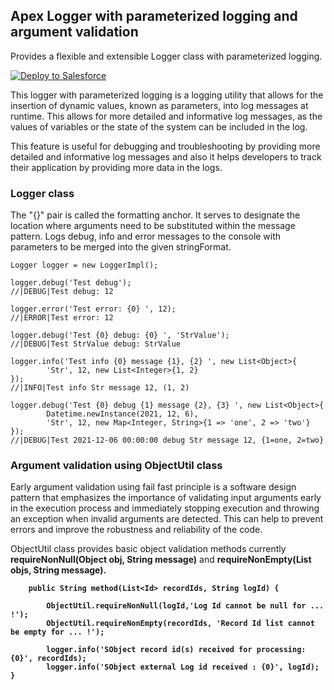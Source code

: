 ## Apex Logger with parameterized logging and argument validation

Provides a flexible and extensible Logger class with parameterized logging.

<a href="https://login.salesforce.com/packaging/installPackage.apexp?p0=04t7Q000000YyjaQAC">
<img alt="Deploy to Salesforce"
src="https://raw.githubusercontent.com/afawcett/githubsfdeploy/master/deploy.png">
</a>

This logger with parameterized logging is a logging utility that allows for the insertion of dynamic values, known as parameters, into log messages at runtime. This allows for more detailed and informative log messages, as the values of variables or the state of the system can be included in the log.

This feature is useful for debugging and troubleshooting by providing more detailed and informative log messages and also it helps developers to track their application by providing more data in the logs.

### Logger class
The "{}" pair is called the formatting anchor. It serves to designate the 
location where arguments need to be substituted within the message pattern.
Logs debug, info and error messages to the console with parameters to be merged into the given stringFormat.
```Apex
Logger logger = new LoggerImpl();

logger.debug('Test debug');
//|DEBUG|Test debug: 12

logger.error('Test error: {0} ', 12);
//|ERROR|Test error: 12

logger.debug('Test {0} debug: {0} ', 'StrValue');
//|DEBUG|Test StrValue debug: StrValue

logger.info('Test info {0} message {1}, {2} ', new List<Object>{
        'Str', 12, new List<Integer>{1, 2}
});
//|INFO|Test info Str message 12, (1, 2)

logger.debug('Test {0} debug {1} message {2}, {3} ', new List<Object>{
        Datetime.newInstance(2021, 12, 6),
        'Str', 12, new Map<Integer, String>{1 => 'one', 2 => 'two'}
});
//|DEBUG|Test 2021-12-06 00:00:00 debug Str message 12, {1=one, 2=two}
```
### Argument validation using ObjectUtil class
Early argument validation using fail fast principle is a software design pattern that emphasizes the importance of validating input arguments early in the execution process and immediately stopping execution and throwing an exception when invalid arguments are detected. This can help to prevent errors and improve the robustness and reliability of the code.

ObjectUtil class provides basic object validation methods currently **requireNonNull(Object obj, String message)** and **requireNonEmpty(List<Object> objs, String message)**.




```Apex
    public String method(List<Id> recordIds, String logId) {
    
        ObjectUtil.requireNonNull(logId,'Log Id cannot be null for ... !');
        ObjectUtil.requireNonEmpty(recordIds, 'Record Id list cannot be empty for ... !');
    
        logger.info('SObject record id(s) received for processing: {0}', recordIds);
        logger.info('SObject external Log id received : {0}', logId);
}

```

